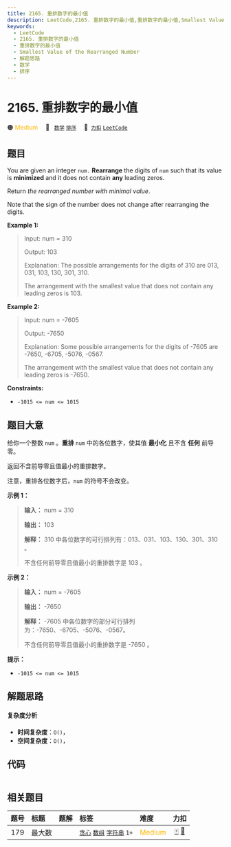 ```yaml
---
title: 2165. 重排数字的最小值
description: LeetCode,2165. 重排数字的最小值,重排数字的最小值,Smallest Value of the Rearranged Number,解题思路,数学,排序
keywords:
  - LeetCode
  - 2165. 重排数字的最小值
  - 重排数字的最小值
  - Smallest Value of the Rearranged Number
  - 解题思路
  - 数学
  - 排序
---
```


# 2165. 重排数字的最小值

🟠 <font color=#ffb800>Medium</font>&emsp; 🔖&ensp; [`数学`](/tag/math.md) [`排序`](/tag/sorting.md)&emsp; 🔗&ensp;[`力扣`](https://leetcode.cn/problems/smallest-value-of-the-rearranged-number) [`LeetCode`](https://leetcode.com/problems/smallest-value-of-the-rearranged-number)

## 题目

You are given an integer `num.` **Rearrange** the digits of `num` such that
its value is **minimized** and it does not contain **any** leading zeros.

Return _the rearranged number with minimal value_.

Note that the sign of the number does not change after rearranging the digits.



**Example 1:**

> Input: num = 310
> 
> Output: 103
> 
> Explanation: The possible arrangements for the digits of 310 are 013, 031, 103, 130, 301, 310. 
> 
> The arrangement with the smallest value that does not contain any leading zeros is 103.

**Example 2:**

> Input: num = -7605
> 
> Output: -7650
> 
> Explanation: Some possible arrangements for the digits of -7605 are -7650, -6705, -5076, -0567.
> 
> The arrangement with the smallest value that does not contain any leading zeros is -7650.

**Constraints:**

  * `-1015 <= num <= 1015`


## 题目大意

给你一个整数 `num` 。**重排** `num` 中的各位数字，使其值 **最小化** 且不含 **任何** 前导零。

返回不含前导零且值最小的重排数字。

注意，重排各位数字后，`num` 的符号不会改变。



**示例 1：**

> 
> 
> 
> 
> 
> **输入：** num = 310
> 
> **输出：** 103
> 
> **解释：** 310 中各位数字的可行排列有：013、031、103、130、301、310 。
> 
> 不含任何前导零且值最小的重排数字是 103 。
> 
> 

**示例 2：**

> 
> 
> 
> 
> 
> **输入：** num = -7605
> 
> **输出：** -7650
> 
> **解释：** -7605 中各位数字的部分可行排列为：-7650、-6705、-5076、-0567。
> 
> 不含任何前导零且值最小的重排数字是 -7650 。



**提示：**

  * `-1015 <= num <= 1015`


## 解题思路

#### 复杂度分析

- **时间复杂度**：`O()`，
- **空间复杂度**：`O()`，

## 代码

```javascript

```

## 相关题目

<!-- prettier-ignore -->
| 题号 | 标题 | 题解 | 标签 | 难度 | 力扣 |
| :------: | :------ | :------: | :------ | :------ | :------: |
| 179 | 最大数 |  |  [`贪心`](/tag/greedy.md) [`数组`](/tag/array.md) [`字符串`](/tag/string.md) `1+` | <font color=#ffb800>Medium</font> | [🀄️](https://leetcode.cn/problems/largest-number) [🔗](https://leetcode.com/problems/largest-number) |